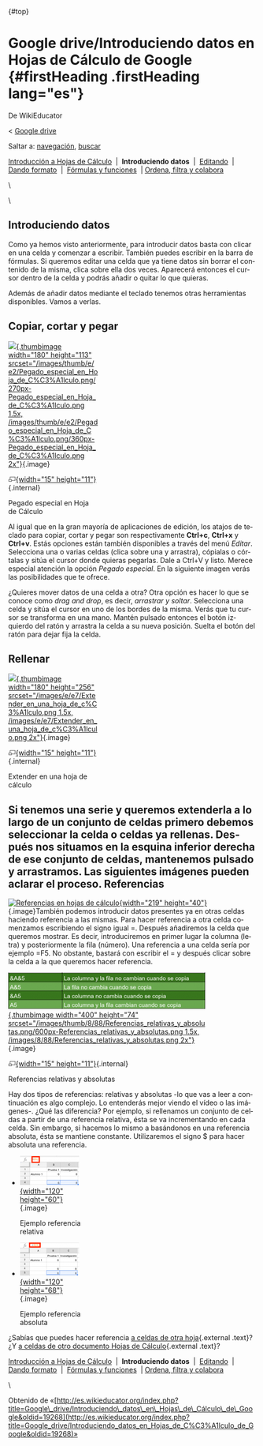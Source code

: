<div id="content" class="mw-body" role="main">

[](){#top}
<div id="mw-js-message" style="display:none;">

</div>

<span dir="auto">Google drive/Introduciendo datos en Hojas de Cálculo de Google</span> {#firstHeading .firstHeading lang="es"}
======================================================================================

<div id="bodyContent">

<div id="siteSub">

De WikiEducator

</div>

<div id="contentSub">

<span class="subpages">&lt; [Google
drive](/Google_drive "Google drive")</span>

</div>

<div id="jump-to-nav" class="mw-jump">

Saltar a: [navegación](#mw-navigation), [buscar](#p-search)

</div>

<div id="mw-content-text" class="mw-content-ltr" lang="es" dir="ltr">

<div id="SimpleNav" class="navigation">

<div id="ProjectNavPages">

[Introducción a Hojas de
Cálculo](/Google_drive/Introducci%C3%B3n_a_Hojas_de_C%C3%A1lculo_de_Google "Google drive/Introducción a Hojas de Cálculo de Google")
 |  **Introduciendo datos**  | 
[Editando](/Google_drive/Editando_Hojas_de_C%C3%A1lculo_de_Google_Drive "Google drive/Editando Hojas de Cálculo de Google Drive")
 |  [Dando
formato](/Google_drive/Dando_formato_a_Hojas_de_Calculo_en_Google_Drive "Google drive/Dando formato a Hojas de Calculo en Google Drive")
 |  [Fórmulas y
funciones](/Google_drive/F%C3%B3rmulas_y_funciones_en_Hojas_de_Calculo_en_Google_Drive "Google drive/Fórmulas y funciones en Hojas de Calculo en Google Drive")
 | [Ordena, filtra y
colabora](/Google_drive/Colaborando_con_Hojas_de_C%C3%A1lculo_de_Google "Google drive/Colaborando con Hojas de Cálculo de Google")

</div>

</div>

\

\

<span id="Introduciendo_datos" class="mw-headline">Introduciendo datos</span>
-----------------------------------------------------------------------------

Como ya hemos visto anteriormente, para introducir datos basta con
clicar en una celda y comenzar a escribir. También puedes escribir en la
barra de fórmulas. Si queremos editar una celda que ya tiene datos sin
borrar el contenido de la misma, clica sobre ella dos veces. Aparecerá
entonces el cursor dentro de la celda y podrás añadir o quitar lo que
quieras.

Además de añadir datos mediante el teclado tenemos otras herramientas
disponibles. Vamos a verlas.

<span id="Copiar.2C_cortar_y_pegar" class="mw-headline">Copiar, cortar y pegar</span>
-------------------------------------------------------------------------------------

<div class="thumb tright">

<div class="thumbinner" style="width:182px;">

[![](images/180px-Pegado_especial_en_Hoja_de_C%C3%A1lculo.png){.thumbimage
width="180" height="113"
srcset="/images/thumb/e/e2/Pegado_especial_en_Hoja_de_C%C3%A1lculo.png/270px-Pegado_especial_en_Hoja_de_C%C3%A1lculo.png 1.5x, /images/thumb/e/e2/Pegado_especial_en_Hoja_de_C%C3%A1lculo.png/360px-Pegado_especial_en_Hoja_de_C%C3%A1lculo.png 2x"}](/Archivo:Pegado_especial_en_Hoja_de_C%C3%A1lculo.png){.image}
<div class="thumbcaption">

<div class="magnify">

[![](images/magnify-clip.png){width="15"
height="11"}](/Archivo:Pegado_especial_en_Hoja_de_C%C3%A1lculo.png "Aumentar"){.internal}

</div>

Pegado especial en Hoja de Cálculo

</div>

</div>

</div>

Al igual que en la gran mayoría de aplicaciones de edición, los atajos
de teclado para copiar, cortar y pegar son respectivamente **Ctrl+c**,
**Ctrl+x** y **Ctrl+v**. Estás opciones están también disponibles a
través del menú *Editar*. Selecciona una o varias celdas (clica sobre
una y arrastra), cópialas o córtalas y sitúa el cursor donde quieras
pegarlas. Dale a Ctrl+V y listo.
Merece especial atención la opción *Pegado especial*. En la siguiente
imagen verás las posibilidades que te ofrece.

¿Quieres mover datos de una celda a otra? Otra opción es hacer lo que se
conoce como *drag and drop*, es decir, *arrastrar y soltar*. Selecciona
una celda y sitúa el cursor en uno de los bordes de la misma. Verás que
tu cursor se transforma en una mano. Mantén pulsado entonces el botón
izquierdo del ratón y arrastra la celda a su nueva posición. Suelta el
botón del ratón para dejar fija la celda.

<span id="Rellenar" class="mw-headline">Rellenar</span>
-------------------------------------------------------

<div class="thumb tright">

<div class="thumbinner" style="width:182px;">

[![](images/180px-Extender_en_una_hoja_de_c%C3%A1lculo.png){.thumbimage
width="180" height="256"
srcset="/images/e/e7/Extender_en_una_hoja_de_c%C3%A1lculo.png 1.5x, /images/e/e7/Extender_en_una_hoja_de_c%C3%A1lculo.png 2x"}](/Archivo:Extender_en_una_hoja_de_c%C3%A1lculo.png){.image}
<div class="thumbcaption">

<div class="magnify">

[![](images/magnify-clip.png){width="15"
height="11"}](/Archivo:Extender_en_una_hoja_de_c%C3%A1lculo.png "Aumentar"){.internal}

</div>

Extender en una hoja de cálculo

</div>

</div>

</div>

Si tenemos una serie y queremos extenderla a lo largo de un conjunto de
celdas primero debemos seleccionar la celda o celdas ya rellenas.
Después nos situamos en la esquina inferior derecha de ese conjunto de
celdas, mantenemos pulsado y arrastramos. Las siguientes imágenes pueden
aclarar el proceso.
<span id="Referencias" class="mw-headline">Referencias</span>
-------------------------------------------------------------

[![Referencias en hojas de
cálculo](images/Referencias_en_hojas_de_c%C3%A1lculo.png){width="219"
height="40"}](/Archivo:Referencias_en_hojas_de_c%C3%A1lculo.png "Referencias en hojas de cálculo"){.image}También
podemos introducir datos presentes ya en otras celdas haciendo
referencia a las mismas. Para hacer referencia a otra celda comenzamos
escribiendo el signo igual =. Después añadiremos la celda que queremos
mostrar. Es decir, introduciremos en primer lugar la columna (letra) y
posteriormente la fila (número). Una referencia a una celda sería por
ejemplo =F5. No obstante, bastará con escribir el = y después clicar
sobre la celda a la que queremos hacer referencia.

<div class="thumb tright">

<div class="thumbinner" style="width:402px;">

[![](images/400px-Referencias_relativas_y_absolutas.png){.thumbimage
width="400" height="74"
srcset="/images/thumb/8/88/Referencias_relativas_y_absolutas.png/600px-Referencias_relativas_y_absolutas.png 1.5x, /images/8/88/Referencias_relativas_y_absolutas.png 2x"}](/Archivo:Referencias_relativas_y_absolutas.png){.image}
<div class="thumbcaption">

<div class="magnify">

[![](images/magnify-clip.png){width="15"
height="11"}](/Archivo:Referencias_relativas_y_absolutas.png "Aumentar"){.internal}

</div>

Referencias relativas y absolutas

</div>

</div>

</div>

Hay dos tipos de referencias: relativas y absolutas -lo que vas a leer a
continuación es algo complejo. Lo entenderás mejor viendo el vídeo o las
imágenes-. ¿Qué las diferencia? Por ejemplo, si rellenamos un conjunto
de celdas a partir de una referencia relativa, ésta se va incrementando
en cada celda. Sin embargo, si hacemos lo mismo a basándonos en una
referencia absoluta, ésta se mantiene constante. Utilizaremos el signo
\$ para hacer absoluta una referencia.
-   <div style="width: 125px">

    <div class="thumb" style="width: 120px;">

    <div style="margin:0px auto;">

    [![](images/120px-Ejemplo_referencia_relativa.png){width="120"
    height="60"}](/Archivo:Ejemplo_referencia_relativa.png){.image}

    </div>

    </div>

    <div class="gallerytext">

    Ejemplo referencia relativa

    </div>

    </div>

-   <div style="width: 125px">

    <div class="thumb" style="width: 120px;">

    <div style="margin:0px auto;">

    [![](images/120px-Ejemplo_referencia_absoluta.png){width="120"
    height="68"}](/Archivo:Ejemplo_referencia_absoluta.png){.image}

    </div>

    </div>

    <div class="gallerytext">

    Ejemplo referencia absoluta

    </div>

    </div>

¿Sabías que puedes hacer referencia [a celdas de otra
hoja](https://support.google.com/docs/answer/75943?hl=es%7C){.external
.text}? ¿Y [a celdas de otro documento Hojas de
Cálculo](https://support.google.com/docs/answer/3093340?hl=es%7C){.external
.text}?

<div id="SimpleNav" class="navigation">

<div id="ProjectNavPages">

[Introducción a Hojas de
Cálculo](/Google_drive/Introducci%C3%B3n_a_Hojas_de_C%C3%A1lculo_de_Google "Google drive/Introducción a Hojas de Cálculo de Google")
 |  **Introduciendo datos**  | 
[Editando](/Google_drive/Editando_Hojas_de_C%C3%A1lculo_de_Google_Drive "Google drive/Editando Hojas de Cálculo de Google Drive")
 |  [Dando
formato](/Google_drive/Dando_formato_a_Hojas_de_Calculo_en_Google_Drive "Google drive/Dando formato a Hojas de Calculo en Google Drive")
 |  [Fórmulas y
funciones](/Google_drive/F%C3%B3rmulas_y_funciones_en_Hojas_de_Calculo_en_Google_Drive "Google drive/Fórmulas y funciones en Hojas de Calculo en Google Drive")
 | [Ordena, filtra y
colabora](/Google_drive/Colaborando_con_Hojas_de_C%C3%A1lculo_de_Google "Google drive/Colaborando con Hojas de Cálculo de Google")

</div>

</div>

\

</div>

<div class="printfooter">

Obtenido de
«[http://es.wikieducator.org/index.php?title=Google\_drive/Introduciendo\_datos\_en\_Hojas\_de\_Cálculo\_de\_Google&oldid=19268](http://es.wikieducator.org/index.php?title=Google_drive/Introduciendo_datos_en_Hojas_de_C%C3%A1lculo_de_Google&oldid=19268)»

</div>

<div id="catlinks" class="catlinks catlinks-allhidden">

</div>

<div class="visualClear">

</div>

</div>

</div>
